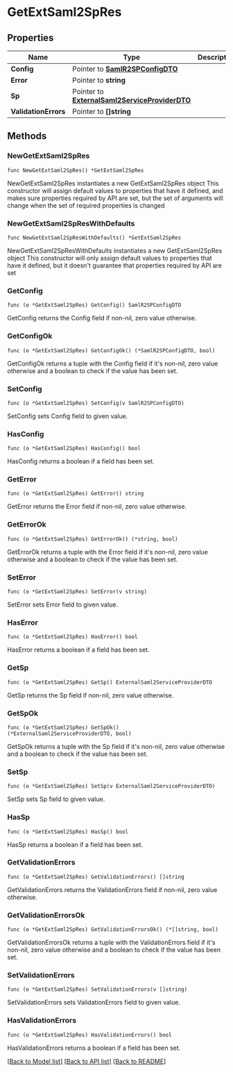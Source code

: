 # GetExtSaml2SpRes

## Properties

Name | Type | Description | Notes
------------ | ------------- | ------------- | -------------
**Config** | Pointer to [**SamlR2SPConfigDTO**](SamlR2SPConfigDTO.md) |  | [optional] 
**Error** | Pointer to **string** |  | [optional] 
**Sp** | Pointer to [**ExternalSaml2ServiceProviderDTO**](ExternalSaml2ServiceProviderDTO.md) |  | [optional] 
**ValidationErrors** | Pointer to **[]string** |  | [optional] 

## Methods

### NewGetExtSaml2SpRes

`func NewGetExtSaml2SpRes() *GetExtSaml2SpRes`

NewGetExtSaml2SpRes instantiates a new GetExtSaml2SpRes object
This constructor will assign default values to properties that have it defined,
and makes sure properties required by API are set, but the set of arguments
will change when the set of required properties is changed

### NewGetExtSaml2SpResWithDefaults

`func NewGetExtSaml2SpResWithDefaults() *GetExtSaml2SpRes`

NewGetExtSaml2SpResWithDefaults instantiates a new GetExtSaml2SpRes object
This constructor will only assign default values to properties that have it defined,
but it doesn't guarantee that properties required by API are set

### GetConfig

`func (o *GetExtSaml2SpRes) GetConfig() SamlR2SPConfigDTO`

GetConfig returns the Config field if non-nil, zero value otherwise.

### GetConfigOk

`func (o *GetExtSaml2SpRes) GetConfigOk() (*SamlR2SPConfigDTO, bool)`

GetConfigOk returns a tuple with the Config field if it's non-nil, zero value otherwise
and a boolean to check if the value has been set.

### SetConfig

`func (o *GetExtSaml2SpRes) SetConfig(v SamlR2SPConfigDTO)`

SetConfig sets Config field to given value.

### HasConfig

`func (o *GetExtSaml2SpRes) HasConfig() bool`

HasConfig returns a boolean if a field has been set.

### GetError

`func (o *GetExtSaml2SpRes) GetError() string`

GetError returns the Error field if non-nil, zero value otherwise.

### GetErrorOk

`func (o *GetExtSaml2SpRes) GetErrorOk() (*string, bool)`

GetErrorOk returns a tuple with the Error field if it's non-nil, zero value otherwise
and a boolean to check if the value has been set.

### SetError

`func (o *GetExtSaml2SpRes) SetError(v string)`

SetError sets Error field to given value.

### HasError

`func (o *GetExtSaml2SpRes) HasError() bool`

HasError returns a boolean if a field has been set.

### GetSp

`func (o *GetExtSaml2SpRes) GetSp() ExternalSaml2ServiceProviderDTO`

GetSp returns the Sp field if non-nil, zero value otherwise.

### GetSpOk

`func (o *GetExtSaml2SpRes) GetSpOk() (*ExternalSaml2ServiceProviderDTO, bool)`

GetSpOk returns a tuple with the Sp field if it's non-nil, zero value otherwise
and a boolean to check if the value has been set.

### SetSp

`func (o *GetExtSaml2SpRes) SetSp(v ExternalSaml2ServiceProviderDTO)`

SetSp sets Sp field to given value.

### HasSp

`func (o *GetExtSaml2SpRes) HasSp() bool`

HasSp returns a boolean if a field has been set.

### GetValidationErrors

`func (o *GetExtSaml2SpRes) GetValidationErrors() []string`

GetValidationErrors returns the ValidationErrors field if non-nil, zero value otherwise.

### GetValidationErrorsOk

`func (o *GetExtSaml2SpRes) GetValidationErrorsOk() (*[]string, bool)`

GetValidationErrorsOk returns a tuple with the ValidationErrors field if it's non-nil, zero value otherwise
and a boolean to check if the value has been set.

### SetValidationErrors

`func (o *GetExtSaml2SpRes) SetValidationErrors(v []string)`

SetValidationErrors sets ValidationErrors field to given value.

### HasValidationErrors

`func (o *GetExtSaml2SpRes) HasValidationErrors() bool`

HasValidationErrors returns a boolean if a field has been set.


[[Back to Model list]](../README.md#documentation-for-models) [[Back to API list]](../README.md#documentation-for-api-endpoints) [[Back to README]](../README.md)


